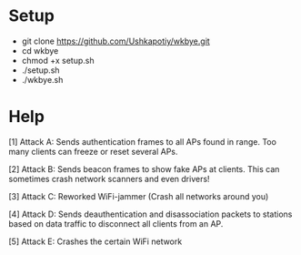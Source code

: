 Setup
==========
* git clone https://github.com/Ushkapotiy/wkbye.git
* cd wkbye
* chmod +x setup.sh
* ./setup.sh
* ./wkbye.sh

Help
===========

[1] Attack A: Sends authentication frames to all APs found in range. Too many clients can freeze or reset several APs.

[2] Attack B: Sends beacon frames to show fake APs at clients. This can sometimes crash network scanners and even drivers!

[3] Attack C: Reworked WiFi-jammer (Crash all networks around you)

[4] Attack D: Sends deauthentication and disassociation packets to stations based on data traffic to disconnect all clients from an AP.

[5] Attack E: Crashes the certain WiFi network
